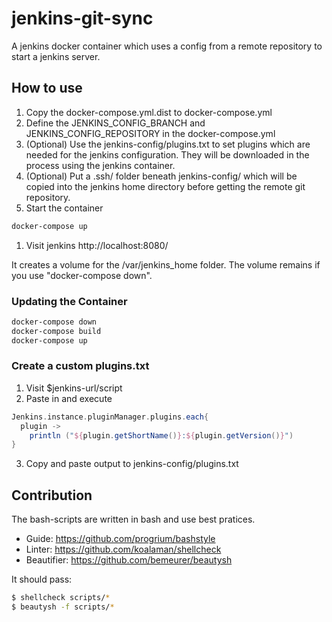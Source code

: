 # jenkins-git-sync

A jenkins docker container which uses a config from a remote repository to start a jenkins server.

## How to use

1. Copy the docker-compose.yml.dist to docker-compose.yml
1. Define the JENKINS_CONFIG_BRANCH and JENKINS_CONFIG_REPOSITORY in the docker-compose.yml
1. (Optional) Use the jenkins-config/plugins.txt to set plugins which are needed for the jenkins configuration. They will be downloaded in the process using the jenkins container.
1. (Optional) Put a .ssh/ folder beneath jenkins-config/ which will be copied into the jenkins home directory before getting the remote git repository.
1. Start the container
```bash
docker-compose up
```
1. Visit jenkins http://localhost:8080/

It creates a volume for the /var/jenkins_home folder.
The volume remains if you use "docker-compose down".

### Updating the Container

```bash
docker-compose down
docker-compose build
docker-compose up
```

### Create a custom plugins.txt

1. Visit $jenkins-url/script
2. Paste in and execute
```groovy
Jenkins.instance.pluginManager.plugins.each{
  plugin -> 
    println ("${plugin.getShortName()}:${plugin.getVersion()}")
}
```
3. Copy and paste output to jenkins-config/plugins.txt

## Contribution

The bash-scripts are written in bash and use best pratices.

* Guide: https://github.com/progrium/bashstyle
* Linter: https://github.com/koalaman/shellcheck
* Beautifier: https://github.com/bemeurer/beautysh

It should pass:
```bash
$ shellcheck scripts/*
$ beautysh -f scripts/*
```
